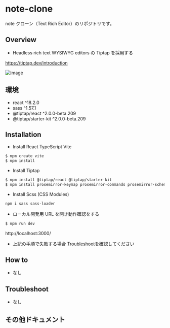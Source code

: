 # note-clone

note クローン（Text Rich Editor）のリポジトリです。

## Overview

- Headless rich text WYSIWYG editors の Tiptap を採用する

https://tiptap.dev/introduction

![image](https://user-images.githubusercontent.com/65071534/209426611-a828a805-f809-4d09-96b9-bf73c6fb3b22.png)

## 環境

- react ^18.2.0
- sass ^1.57.1
- @tiptap/react ^2.0.0-beta.209
- @tiptap/starter-kit ^2.0.0-beta.209

## Installation

- Install React TypeScript Vite

```bash
$ npm create vite
$ npm install
```

- Install Tiptap

```bash
$ npm install @tiptap/react @tiptap/starter-kit
$ npm install prosemirror-keymap prosemirror-commands prosemirror-schema-list prosemirror-history prosemirror-dropcursor prosemirror-gapcursor
```

- Install Scss (CSS Modules)

```bash
npm i sass sass-loader
```

- ローカル開発用 URL を開き動作確認をする

```bash
$ npm run dev
```

http://localhost:3000/

- 上記の手順で失敗する場合 [Troubleshoot](#Troubleshoot)を確認してください

## How to

- なし

## Troubleshoot

- なし

## その他ドキュメント
